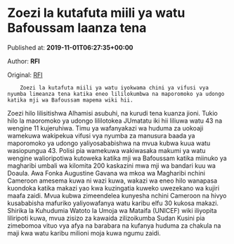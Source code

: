 
# Zoezi la kutafuta miili ya watu Bafoussam laanza tena

Published at: **2019-11-01T06:27:35+00:00**

Author: **RFI**

Original: [RFI](http://sw.rfi.fr/afrika/20191101-zoezi-la-kutafuta-miili-ya-watu-bafoussam-laanza-tena)


        Zoezi la kutafuta miili ya watu iyokwama chini ya vifusi vya nyumba limeanza tena katika eneo lililokumbwa na maporomoko ya udongo katika mji wa Bafoussam mapema wiki hii.
      
Zoezi hilo lilisitishwa Alhamisi asubuhi, na kurudi tena kuanza jioni.
Tukio hilo la maoromoko ya udongo lililotokea JUmatatu iki hii liliuwa watu 43 na wengine 11 kujeruhiwa.
Timu ya wafanyakazi wa huduma za uokoaji wamekuwa wakipekua vifusi vya nyumba za manusura baada ya maporomoko ya udongo yaliyosababishwa na mvua kubwa kuua watu wasiopungua 43.
Polisi pia wamekuwa wakiwasaka makumi ya watu wengine walioripotiwa kutoweka katika mji wa Bafoussam katika miinuko ya magharibi umbali wa kilomita 200 kaskazini mwa mji wa bandari kuu wa Doaula. Awa Fonka Augustine Gavana wa mkoa wa Magharibi nchini Cameroon amesema kuwa ni wazi kuwa, wakazi wa eneo hilo wanapasa kuondoka katika makazi yao kwa kuzingatia kuweko uwezekano wa kujiri maafa zaidi.
Mvua kubwa zimeendelea kunyesha nchini Cameroon na hivyo kusababisha mafuriko yaliyowafanya watu karibu elfu 30 kukosa makazi.
Shirika la Kuhudumia Watoto la Umoja wa Mataifa (UNICEF) wiki iliyopita liliripoti kuwa, mvua zisizo za kawaida zilizoikumba Sudan Kusini pia zimebomoa vituo vya afya na barabara na kufanya huduma za chakula na maji kwa watu karibu milioni moja kuwa ngumu zaidi.
